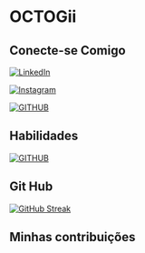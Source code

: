# OCTOGii
## Conecte-se Comigo
[![LinkedIn](https://img.shields.io/badge/LinkedIn-DD2A7B?style=for-the-badge&logo=linkedin&logoColor=FFF)](https://www.linkedin.com/in/giliane-rodrigues-ribeiro-de-ara%C3%BAjo-350491162/)

[![Instagram](https://img.shields.io/badge/Instagram-FFF?style=for-the-badge&logo=instagram)](https://www.instagram.com/gili_rodrigues/)

[![GITHUB](https://img.shields.io/badge/GITHUB-DD2A7B?style=for-the-badge&logo=GITHUB)](https://github.com/gili23)




## Habilidades
[![GITHUB](https://img.shields.io/badge/GITHUB-DD2A7B?style=for-the-badge&logo=GITHUB)](https://github.com/gili23)
## Git Hub
[![GitHub Streak](https://streak-stats.demolab.com/?user=SEUUSERNAME&theme=bear&background=dd2a7f&border=fff&dates=fff)](https://git.io/streak-stats)
## Minhas contribuições

